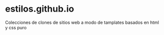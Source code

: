 # estilos.github.io
Colecciones de clones de sitios web a modo de tamplates basados en html y css puro
